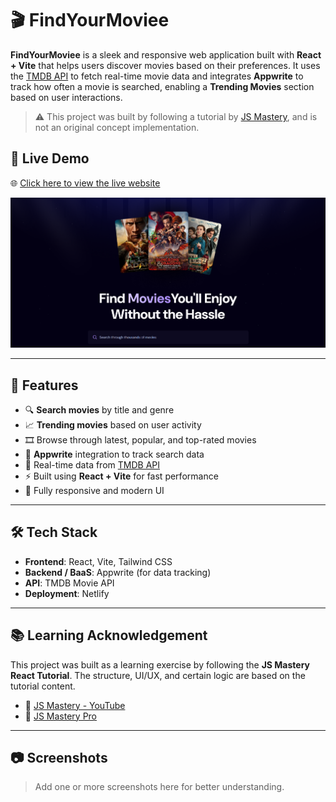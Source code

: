 # 🎬 FindYourMoviee

**FindYourMoviee** is a sleek and responsive web application built with **React + Vite** that helps users discover movies based on their preferences. It uses the [TMDB API](https://developer.themoviedb.org/reference/discover-movie) to fetch real-time movie data and integrates **Appwrite** to track how often a movie is searched, enabling a **Trending Movies** section based on user interactions.

> ⚠️ This project was built by following a tutorial by [JS Mastery](https://youtu.be/dCLhUialKPQ?si=yp1PkTwC9gZX7KOJ), and is not an original concept implementation.

## 🚀 Live Demo

🌐 [Click here to view the live website](https://findyourmoviee.netlify.app/)

![Preview of FindYourMoviee](preview.png)

---

## 📌 Features

- 🔍 **Search movies** by title and genre
- 📈 **Trending movies** based on user activity
- 🎞️ Browse through latest, popular, and top-rated movies
- 📁 **Appwrite** integration to track search data
- 📡 Real-time data from [TMDB API](https://developer.themoviedb.org/reference/discover-movie)
- ⚡ Built using **React + Vite** for fast performance
- 📱 Fully responsive and modern UI

---

## 🛠️ Tech Stack

- **Frontend**: React, Vite, Tailwind CSS
- **Backend / BaaS**: Appwrite (for data tracking)
- **API**: TMDB Movie API
- **Deployment**: Netlify

---

## 📚 Learning Acknowledgement

This project was built as a learning exercise by following the **JS Mastery React Tutorial**. The structure, UI/UX, and certain logic are based on the tutorial content.

- 🔗 [JS Mastery - YouTube](https://www.youtube.com/c/JavaScriptMastery)
- 🔗 [JS Mastery Pro](https://jsmastery.pro/)

---

## 📷 Screenshots

> Add one or more screenshots here for better understanding.

